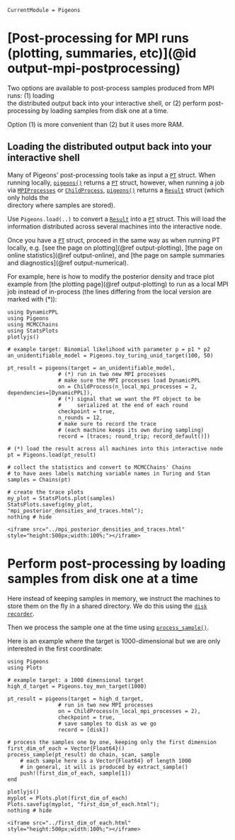 ```@meta
CurrentModule = Pigeons
```


# [Post-processing for MPI runs (plotting, summaries, etc)](@id output-mpi-postprocessing) 

Two options are available to post-process samples produced from 
MPI runs: (1) loading  
the distributed output back into your interactive shell, or (2)
perform post-processing by loading samples from disk one at a time. 

Option (1) is more convenient than (2) but it uses more RAM.


## Loading the distributed output back into your interactive shell

Many of Pigeons' post-processing tools take as input a [`PT`](@ref) struct.
When running locally, [`pigeons()`](@ref) returns a [`PT`](@ref) struct, 
however, when running a job via [`MPIProcesses`](@ref) or [`ChildProcess`](@ref), 
[`pigeons()`](@ref) returns a [`Result`](@ref) struct (which only holds the  
directory where samples are stored). 

Use `Pigeons.load(..)` to convert a [`Result`](@ref) into a 
[`PT`](@ref) struct. 
This will load the information distributed across several machines 
into the interactive node.

Once you have a [`PT`](@ref) struct, proceed in the same way as 
when running PT locally, e.g. [see the page on plotting](@ref output-plotting), 
[the page on online statistics](@ref output-online), 
and [the page on sample summaries and diagnostics](@ref output-numerical).

For example, here is how to modify the posterior density and trace plot 
example from [the plotting page](@ref output-plotting) to run as a local MPI job 
instead of in-process (the lines differing from the local version are marked 
with (*)):

```@example traces
using DynamicPPL
using Pigeons
using MCMCChains
using StatsPlots
plotlyjs()

# example target: Binomial likelihood with parameter p = p1 * p2
an_unidentifiable_model = Pigeons.toy_turing_unid_target(100, 50)

pt_result = pigeons(target = an_unidentifiable_model, 
                # (*) run in two new MPI processes 
                # make sure the MPI processes load DynamicPPL
                on = ChildProcess(n_local_mpi_processes = 2, dependencies=[DynamicPPL]), 
                # (*) signal that we want the PT object to be 
                #     serialized at the end of each round
                checkpoint = true,
                n_rounds = 12,
                # make sure to record the trace 
                # (each machine keeps its own during sampling)
                record = [traces; round_trip; record_default()])

# (*) load the result across all machines into this interactive node
pt = Pigeons.load(pt_result)

# collect the statistics and convert to MCMCChains' Chains
# to have axes labels matching variable names in Turing and Stan
samples = Chains(pt)

# create the trace plots
my_plot = StatsPlots.plot(samples)
StatsPlots.savefig(my_plot, "mpi_posterior_densities_and_traces.html"); 
nothing # hide
```

```@raw html
<iframe src="../mpi_posterior_densities_and_traces.html" style="height:500px;width:100%;"></iframe>
```

# Perform post-processing by loading samples from disk one at a time

Here instead of keeping samples in memory, we instruct the machines to 
store them on the fly in a shared directory. 
We do this using the [`disk`](@ref) [`recorder`](@ref). 

Then we process the sample one at the time using [`process_sample()`](@ref). 

Here is an example where the target is 1000-dimensional but we are only 
interested in the first coordinate:

```@example traces
using Pigeons
using Plots

# example target: a 1000 dimensional target
high_d_target = Pigeons.toy_mvn_target(1000)

pt_result = pigeons(target = high_d_target, 
                # run in two new MPI processes 
                on = ChildProcess(n_local_mpi_processes = 2), 
                checkpoint = true,
                # save samples to disk as we go
                record = [disk])

# process the samples one by one, keeping only the first dimension
first_dim_of_each = Vector{Float64}()
process_sample(pt_result) do chain, scan, sample
    # each sample here is a Vector{Float64} of length 1000 
    # in general, it will is produced by extract_sample()
    push!(first_dim_of_each, sample[1])
end

plotlyjs()
myplot = Plots.plot(first_dim_of_each)
Plots.savefig(myplot, "first_dim_of_each.html"); 
nothing # hide
```

```@raw html
<iframe src="../first_dim_of_each.html" style="height:500px;width:100%;"></iframe>
```